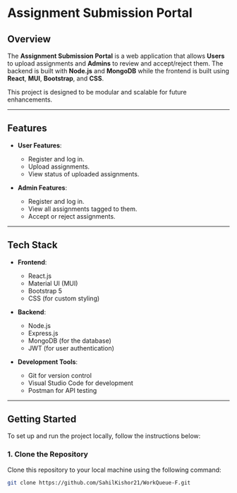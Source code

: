 # Assignment Submission Portal

## Overview

The **Assignment Submission Portal** is a web application that allows **Users** to upload assignments and **Admins** to review and accept/reject them. The backend is built with **Node.js** and **MongoDB** while the frontend is built using **React**, **MUI**, **Bootstrap**, and **CSS**.

This project is designed to be modular and scalable for future enhancements.

---

## Features

- **User Features**:
  - Register and log in.
  - Upload assignments.
  - View status of uploaded assignments.
  
- **Admin Features**:
  - Register and log in.
  - View all assignments tagged to them.
  - Accept or reject assignments.

---

## Tech Stack

- **Frontend**:
  - React.js
  - Material UI (MUI)
  - Bootstrap 5
  - CSS (for custom styling)
  
- **Backend**:
  - Node.js
  - Express.js
  - MongoDB (for the database)
  - JWT (for user authentication)
  
- **Development Tools**:
  - Git for version control
  - Visual Studio Code for development
  - Postman for API testing

---

## Getting Started

To set up and run the project locally, follow the instructions below:

### 1. Clone the Repository

Clone this repository to your local machine using the following command:

```bash
git clone https://github.com/SahilKishor21/WorkQueue-F.git

